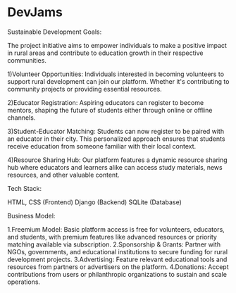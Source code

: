 # DevJams
Sustainable Development Goals:

The project initiative aims to empower individuals to make a positive impact in rural areas and contribute to education growth in their respective communities.

1)Volunteer Opportunities: Individuals interested in becoming volunteers to support rural development can join our platform. Whether it's contributing to community projects or providing essential resources.

2)Educator Registration: Aspiring educators can register to become mentors, shaping the future of students either through online or offline channels.

3)Student-Educator Matching: Students can now register to be paired with an educator in their city. This personalized approach ensures that students receive education from someone familiar with their local context.

4)Resource Sharing Hub: Our platform features a dynamic resource sharing hub where educators and learners alike can access study materials, news resources, and other valuable content.

Tech Stack:
 
HTML, CSS (Frontend)
Django (Backend)
SQLite (Database)

Business Model:

1.Freemium Model: Basic platform access is free for volunteers, educators, and students, with premium features like advanced resources or priority matching available via subscription.
2.Sponsorship & Grants: Partner with NGOs, governments, and educational institutions to secure funding for rural development projects.
3.Advertising: Feature relevant educational tools and resources from partners or advertisers on the platform.
4.Donations: Accept contributions from users or philanthropic organizations to sustain and scale operations.



